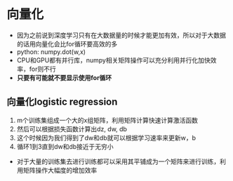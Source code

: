 # 向量化

+ 因为之前说到深度学习只有在大数据量的时候才能更加有效，所以对于大数据的话用向量化会比for循环要高效的多
+ python: numpy.dot(w,x)
+ CPU和GPU都有并行库，numpy相关矩阵操作可以充分利用并行化加快效率，for则不行
+ **只要有可能就不要显示使用for循环**

## 向量化logistic regression

1. m个训练集组成一个大的x组矩阵，利用矩阵计算快速计算激活函数
2. 然后可以根据损失函数计算出dz, dw, db
3. 这个时候因为我们得到了dw和db就可以根据学习速率来更新w，b
4. 循环1到3直到dw和db接近于无穷小

+ 对于大量的训练集去进行训练都可以采用其平铺成为一个矩阵来进行训练，利用矩阵操作大幅度的增加效率
